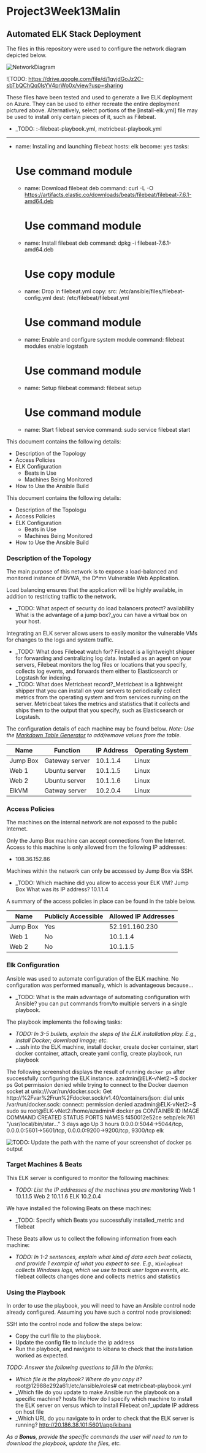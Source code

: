 # Project3Week13Malin
## Automated ELK Stack Deployment

The files in this repository were used to configure the network diagram depicted below.

![NetworkDiagram](https://github.com/bmalin77/Project3Week13Malin/blob/main/Network%20Diagram/ElkVM2.JPG)

![TODO: https://drive.google.com/file/d/1gyjdGoJz2C-sbTbQChQq0lsYV4prWo0x/view?usp=sharing

These files have been tested and used to generate a live ELK deployment on Azure. They can be used to either recreate the entire deployment pictured above. Alternatively, select portions of the [install-elk.yml] file may be used to install only certain pieces of it, such as Filebeat.

  - _TODO: :-filebeat-playbook.yml, metricbeat-playbook.yml
  ---
- name: Installing and launching filebeat
  hosts: elk
  become: yes
  tasks:

    # Use command module
  - name: Download filebeat deb
    command: curl -L -O https://artifacts.elastic.co/downloads/beats/filebeat/filebeat-7.6.1-amd64.deb

    # Use command module
  - name: Install filebeat deb
    command: dpkg -i filebeat-7.6.1-amd64.deb

    # Use copy module
  - name: Drop in filebeat.yml
    copy:
      src: /etc/ansible/files/filebeat-config.yml
      dest: /etc/filebeat/filebeat.yml
 
    # Use command module
  - name: Enable and configure system module
    command: filebeat modules enable logstash

    # Use command module
  - name: Setup filebeat
    command: filebeat setup

    # Use command module
  - name: Start filebeat service
    command: sudo service filebeat start

This document contains the following details:
- Description of the Topology
- Access Policies
- ELK Configuration
  - Beats in Use
  - Machines Being Monitored
- How to Use the Ansible Build

This document contains the following details:
- Description of the Topologu
- Access Policies
- ELK Configuration
  - Beats in Use
  - Machines Being Monitored
- How to Use the Ansible Build


### Description of the Topology

The main purpose of this network is to expose a load-balanced and monitored instance of DVWA, the D*mn Vulnerable Web Application.

Load balancing ensures that the application will be highly available, in addition to restricting traffic to the network.
- _TODO: What aspect of security do load balancers protect? availability What is the advantage of a jump box?_you can have a virtual box on your host.

Integrating an ELK server allows users to easily monitor the vulnerable VMs for changes to the logs and system traffic.
- _TODO: What does Filebeat watch for? Filebeat is a lightweight shipper for forwarding and centralizing log data. 
Installed as an agent on your servers, Filebeat monitors the log files or locations that you specify, collects log events, 
and forwards them either to Elasticsearch or Logstash for indexing.
- _TODO: What does Metricbeat record?_Metricbeat is a lightweight shipper that you can install on your servers to periodically 
collect metrics from the operating system and from services running on the server. Metricbeat takes the metrics and 
statistics that it collects and ships them to the output that you specify, such as Elasticsearch or Logstash.

The configuration details of each machine may be found below.
_Note: Use the [Markdown Table Generator](http://www.tablesgenerator.com/markdown_tables) to add/remove values from the table_.

| Name     | Function        | IP Address | Operating System |
|----------|-----------------|------------|------------------|
| Jump Box | Gateway server  | 10.1.1.4   | Linux            |
| Web 1    | Ubuntu server   | 10.1.1.5   | Linux            |
| Web 2    | Ubuntu server   | 10.1.1.6   | Linux            |
| ElkVM    | Gatway server   | 10.2.0.4   | Linux            |

### Access Policies

The machines on the internal network are not exposed to the public Internet. 

Only the Jump Box machine can accept connections from the Internet. Access to this machine is only allowed from the following IP addresses:
- 108.36.152.86

Machines within the network can only be accessed by Jump Box via SSH.
- _TODO: Which machine did you allow to access your ELK VM? Jump Box What was its IP address? 10.1.1.4 

A summary of the access policies in place can be found in the table below.

| Name     | Publicly Accessible | Allowed IP Addresses |
|----------|---------------------|----------------------|
| Jump Box | Yes                 | 52.191.160.230       |
| Web 1    | No                  | 10.1.1.4             |
| Web 2    | No                  | 10.1.1.5             |

### Elk Configuration

Ansible was used to automate configuration of the ELK machine. No configuration was performed manually, which is advantageous because...
- _TODO: What is the main advantage of automating configuration with Ansible? you can put commands from/to multiple servers in a single 
playbook.

The playbook implements the following tasks:
- _TODO: In 3-5 bullets, explain the steps of the ELK installation play. E.g., install Docker; download image; etc._
- ...ssh into the ELK machine, install docker, create docker container, start docker container, attach, create yaml config, create playbook,
run playbook

The following screenshot displays the result of running `docker ps` after successfully configuring the ELK instance.
azadmin@ELK-vNet2:~$ docker ps
Got permission denied while trying to connect to the Docker daemon socket at unix:///var/run/docker.sock: Get http://%2Fvar%2Frun%2Fdocker.sock/v1.40/containers/json: dial unix /var/run/docker.sock: connect: permission denied
azadmin@ELK-vNet2:~$ sudo su
root@ELK-vNet2:/home/azadmin# docker ps
CONTAINER ID        IMAGE               COMMAND                  CREATED             STATUS              PORTS                                                                              NAMES
f450012e52ce        sebp/elk:761        "/usr/local/bin/star…"   3 days ago          Up 3 hours          0.0.0.0:5044->5044/tcp, 0.0.0.0:5601->5601/tcp, 0.0.0.0:9200->9200/tcp, 9300/tcp   elk


![TODO: Update the path with the name of your screenshot of docker ps output](Images/docker_ps_output.png)

### Target Machines & Beats
This ELK server is configured to monitor the following machines:
- _TODO: List the IP addresses of the machines you are monitoring_
Web 1 10.1.1.5
Web 2 10.1.1.6
ELK   10.2.0.4

We have installed the following Beats on these machines:
- _TODO: Specify which Beats you successfully installed_metric and filebeat

These Beats allow us to collect the following information from each machine:
- _TODO: In 1-2 sentences, explain what kind of data each beat collects, and provide 1 example of what you expect to see. E.g., `Winlogbeat` collects Windows logs, which we use to track user logon events, etc._
filebeat collects changes done and collects metrics and statistics
### Using the Playbook
In order to use the playbook, you will need to have an Ansible control node already configured. Assuming you have such a control node provisioned: 

SSH into the control node and follow the steps below:
- Copy the curl file to the playbook.
- Update the config file to include the ip address
- Run the playbook, and navigate to kibana to check that the installation worked as expected.

_TODO: Answer the following questions to fill in the blanks:_
- _Which file is the playbook? Where do you copy it?_ root@12988e292a61:/etc/ansible/roles# cat metricbeat-playbook.yml
- _Which file do you update to make Ansible run the playbook on a specific machine? hosts file How do I specify which machine to install the ELK server on versus which to install Filebeat on?_update IP address on host file
- _Which URL do you navigate to in order to check that the ELK server is running? http://20.186.38.101:5601/app/kibana

_As a **Bonus**, provide the specific commands the user will need to run to download the playbook, update the files, etc._ 
